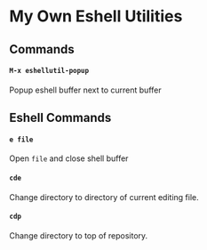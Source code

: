 # My Own Eshell Utilities

## Commands

#### `M-x eshellutil-popup`

Popup eshell buffer next to current buffer

## Eshell Commands

#### `e file`

Open `file` and close shell buffer

#### `cde`

Change directory to directory of current editing file.

#### `cdp`

Change directory to top of repository.
